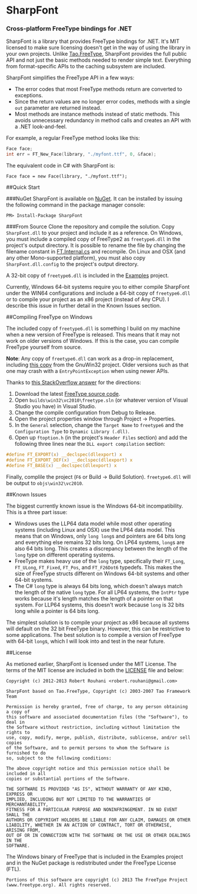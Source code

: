 # SharpFont
### Cross-platform FreeType bindings for .NET

SharpFont is a library that provides FreeType bindings for .NET. It's MIT licensed to make sure licensing doesn't get
in the way of using the library in your own projects. Unlike
[Tao.FreeType](http://taoframework.svn.sourceforge.net/viewvc/taoframework/trunk/src/Tao.FreeType/), SharpFont provides
the full public API and not just the basic methods needed to render simple text. Everything from format-specific APIs
to the caching subsystem are included.

SharpFont simplifies the FreeType API in a few ways:

 - The error codes that most FreeType methods return are converted to exceptions.
 - Since the return values are no longer error codes, methods with a single `out` parameter are returned instead.
 - Most methods are instance methods instead of static methods. This avoids unnecessary redundancy in method calls and
creates an API with a .NET look-and-feel.

For example, a regular FreeType method looks like this:

```C
Face face;
int err = FT_New_Face(library, "./myfont.ttf", 0, &face);
```

The equivalent code in C# with SharpFont is:

```CSharp
Face face = new Face(library, "./myfont.ttf");
```

##Quick Start

###NuGet
SharpFont is available on [NuGet](https://nuget.org/packages/SharpFont/). It can be installed by issuing the following
command in the package manager console:

```
PM> Install-Package SharpFont
```

###From Source
Clone the repository and compile the solution. Copy `SharpFont.dll` to your project and include it as a reference. On
Windows, you must include a compiled copy of FreeType2 as `freetype6.dll` in the project's output directory. It is
possible to rename the file by changing the filename constant in
[FT.Internal.cs](SharpFont/blob/master/SharpFont/FT.Internal.cs) and recompile. On Linux and OSX (and any other
Mono-supported platform), you must also copy `SharpFont.dll.config` to the project's output directory.

A 32-bit copy of `freetype6.dll` is included in the [Examples](SharpFont/blob/master/Examples) project.

Currently, Windows 64-bit systems require you to either compile SharpFont under the WIN64 configurations and include a
64-bit copy of `freetype6.dll` or to compile your project as an x86 project (instead of Any CPU). I describe this issue
in further detail in the Known Issues section.

##Compiling FreeType on Windows

The included copy of `freetype6.dll` is something I build on my machine when a new version of FreeType is released.
This means that it may not work on older versions of Windows. If this is the case, you can compile FreeType yourself
from source.

**Note**: Any copy of `freetype6.dll` can work as a drop-in replacement, including
[this copy](http://gnuwin32.sourceforge.net/packages/freetype.htm) from the GnuWin32 project. Older versions such as
that one may crash with a `EntryPointException` when using newer APIs.

Thanks to [this StackOverflow answer](http://stackoverflow.com/a/7387618/1122135) for the directions:

 1. Download the latest [FreeType source code](http://sourceforge.net/projects/freetype/files/freetype2/).
 2. Open `builds\win32\vc2010\freetype.sln` (or whatever version of Visual Studio you have) in Visual Studio.
 3. Change the compile configuration from Debug to Release.
 4. Open the project properties window through Project -> Properties.
 5. In the `General` selection, change the `Target Name` to `freetype6` and the `Configuration Type` to `Dynamic
Library (.dll)`.
 6. Open up `ftoption.h` (in the project's `Header Files` section) and add the following three lines near the `DLL
export compilation` section:

```C
#define FT_EXPORT(x) __declspec(dllexport) x
#define FT_EXPORT_DEF(x) __declspec(dllexport) x
#define FT_BASE(x) __declspec(dllexport) x
```

Finally, complile the project (`F6` or Build -> Build Solution). `freetype6.dll` will be output to `objs\win32\vc2010`.

##Known Issues

The biggest currently known issue is the Windows 64-bit incompatibility. This is a three part issue:

 - Windows uses the LLP64 data model while most other operating systems (including Linux and OSX) use the LP64 data
model. This means that on Windows, only `long long`s and pointers are 64 bits long and everything else remains 32 bits
long. On LP64 systems, `long`s are also 64 bits long. This creates a discrepancy between the length of the `long` type
on different operating systems.
 - FreeType makes heavy use of the `long` type, specifically their `FT_Long`, `FT_ULong`, `FT_Fixed`, `FT_Pos`, and
`FT_F26Dot6` typedefs. This makes the size of FreeType structs different on Windows 64-bit systems and other 64-bit
systems.
 - The C# `long` type is always 64 bits long, which doesn't always match the length of the native `long` type. For all
LP64 systems, the `IntPtr` type works because it's length matches the length of a pointer on that system. For LLP64
systems, this doesn't work because `long` is 32 bits long while a pointer is 64 bits long.

The simplest solution is to compile your project as x86 because all systems will default on the 32 bit FreeType binary.
However, this can be restrictive to some applications. The best solution is to compile a version of FreeType with
64-bit `long`s, which I will look into and test in the near future.

##License

As metioned earlier, SharpFont is licensed under the MIT License. The terms of the MIT license are included in both the
[LICENSE](SharpFont/blob/master/LICENSE) file and below:

```
Copyright (c) 2012-2013 Robert Rouhani <robert.rouhani@gmail.com>

SharpFont based on Tao.FreeType, Copyright (c) 2003-2007 Tao Framework Team

Permission is hereby granted, free of charge, to any person obtaining a copy of
this software and associated documentation files (the "Software"), to deal in
the Software without restriction, including without limitation the rights to
use, copy, modify, merge, publish, distribute, sublicense, and/or sell copies
of the Software, and to permit persons to whom the Software is furnished to do
so, subject to the following conditions:

The above copyright notice and this permission notice shall be included in all
copies or substantial portions of the Software.

THE SOFTWARE IS PROVIDED "AS IS", WITHOUT WARRANTY OF ANY KIND, EXPRESS OR
IMPLIED, INCLUDING BUT NOT LIMITED TO THE WARRANTIES OF MERCHANTABILITY,
FITNESS FOR A PARTICULAR PURPOSE AND NONINFRINGEMENT. IN NO EVENT SHALL THE
AUTHORS OR COPYRIGHT HOLDERS BE LIABLE FOR ANY CLAIM, DAMAGES OR OTHER
LIABILITY, WHETHER IN AN ACTION OF CONTRACT, TORT OR OTHERWISE, ARISING FROM,
OUT OF OR IN CONNECTION WITH THE SOFTWARE OR THE USE OR OTHER DEALINGS IN THE
SOFTWARE.
```

The Windows binary of FreeType that is included in the Examples project and in the NuGet package is redistributed under
the FreeType License (FTL).

```
Portions of this software are copyright (c) 2013 The FreeType Project
(www.freetype.org). All rights reserved.
```
